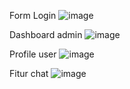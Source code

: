 Form Login
![image](https://github.com/user-attachments/assets/9fca7f93-cbbd-4319-869a-0bd08be1809d)

Dashboard admin
![image](https://github.com/user-attachments/assets/f2f98c1f-d33a-49e9-b7a5-9ce998e2bab9)

Profile user
![image](https://github.com/user-attachments/assets/41f6c2a1-9c95-4bd4-8a00-cb444e91e7d7)

Fitur chat
![image](https://github.com/user-attachments/assets/223c7015-af46-4ece-8896-23bc91a75fa8)

